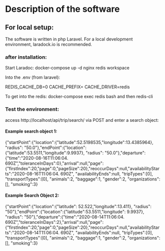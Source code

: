 # Description of the software


## For local setup:
The software is written in php Laravel. For a local development environment, laradock.io is recommended.

### after installation: 

Start Laradoc: docker-compose up -d nginx redis workspace 

Into the .env (from laravel):

REDIS_CACHE_DB=0 
CACHE_PREFIX= 
CACHE_DRIVER=redis 

To get into the redis: docker-compose exec redis bash and then redis-cli 

### Test the environment:
access http://localhost/api/trip/search/ via POST and enter a search object:

#### Example search object 1:  
{"startPoint":{"location":{"latitude":52.5198535,"longitude":13.4385964}, "radius": "50.0"},"endPoint":{"location":{"latitude":53.5511,"longitude":9.9937}, "radius": "50.0"},"departure":{"time":"2020-08-16T11:06:04. 690Z","toleranceInDays":0},"arrival":null,"page":{"firstIndex":20,"page":0,"pageSize":20},"reoccurDays":null,"availabilityStarts":"2020-08-16T11:06:04. 690Z", "availabilityEnds":null, "tripTypes":[0], "transportTypes":[0], "animals":2, "baggage":1, "gender":2, "organizations":[], "smoking":3} 
 
#### Example Search Object 2:  
{"startPoint":{"location":{"latitude": 52.522,"longitude":13.411}, "radius": "50"},"endPoint":{"location":{"latitude":53.5511,"longitude": 9.9937}, "radius": "50"},"departure":{"time":"2020-08-14T11:06:04. 690Z","toleranceInDays":2},"arrival":null,"page":{"firstIndex":20,"page":0,"pageSize":20},"reoccurDays":null,"availabilityStarts":"2020-08-14T11:06:04. 690Z", "availabilityEnds":null, "tripTypes":[0], "transportTypes":[0], "animals":2, "baggage":1, "gender":2, "organizations":[], "smoking":3} 


